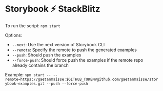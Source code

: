 # Storybook ⚡️ StackBlitz

To run the script: `npm start`

Options:
 - `--next`: Use the next version of Storybook CLI
 - `--remote`: Specify the remote to push the generated examples
 - `--push`: Should push the examples
 - `--force-push`: Should force push the examples if the remote repo already contains the branch

Example: `npm start -- --remote=https://gaetanmaisse:$GITHUB_TOKEN@github.com/gaetanmaisse/storybook-examples.git --push --force-push`
